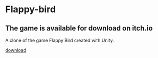 # Flappy-bird
## The game is available for download on itch.io 
A clone of the game Flappy Bird created with Unity.   

[download](https://sky-king1.itch.io/flappy-bird)

